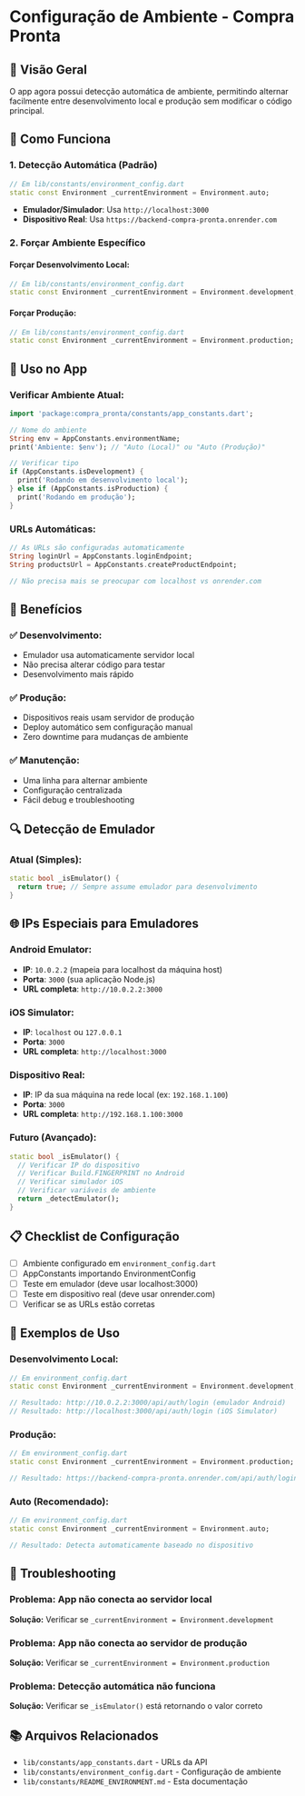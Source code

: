 # Configuração de Ambiente - Compra Pronta

## 🎯 Visão Geral

O app agora possui detecção automática de ambiente, permitindo alternar facilmente entre desenvolvimento local e produção sem modificar o código principal.

## 🔧 Como Funciona

### 1. **Detecção Automática (Padrão)**
```dart
// Em lib/constants/environment_config.dart
static const Environment _currentEnvironment = Environment.auto;
```

- **Emulador/Simulador**: Usa `http://localhost:3000`
- **Dispositivo Real**: Usa `https://backend-compra-pronta.onrender.com`

### 2. **Forçar Ambiente Específico**

#### **Forçar Desenvolvimento Local:**
```dart
// Em lib/constants/environment_config.dart
static const Environment _currentEnvironment = Environment.development;
```

#### **Forçar Produção:**
```dart
// Em lib/constants/environment_config.dart
static const Environment _currentEnvironment = Environment.production;
```

## 📱 Uso no App

### **Verificar Ambiente Atual:**
```dart
import 'package:compra_pronta/constants/app_constants.dart';

// Nome do ambiente
String env = AppConstants.environmentName;
print('Ambiente: $env'); // "Auto (Local)" ou "Auto (Produção)"

// Verificar tipo
if (AppConstants.isDevelopment) {
  print('Rodando em desenvolvimento local');
} else if (AppConstants.isProduction) {
  print('Rodando em produção');
}
```

### **URLs Automáticas:**
```dart
// As URLs são configuradas automaticamente
String loginUrl = AppConstants.loginEndpoint;
String productsUrl = AppConstants.createProductEndpoint;

// Não precisa mais se preocupar com localhost vs onrender.com
```

## 🚀 Benefícios

### ✅ **Desenvolvimento:**
- Emulador usa automaticamente servidor local
- Não precisa alterar código para testar
- Desenvolvimento mais rápido

### ✅ **Produção:**
- Dispositivos reais usam servidor de produção
- Deploy automático sem configuração manual
- Zero downtime para mudanças de ambiente

### ✅ **Manutenção:**
- Uma linha para alternar ambiente
- Configuração centralizada
- Fácil debug e troubleshooting

## 🔍 Detecção de Emulador

### **Atual (Simples):**
```dart
static bool _isEmulator() {
  return true; // Sempre assume emulador para desenvolvimento
}
```

## 🌐 IPs Especiais para Emuladores

### **Android Emulator:**
- **IP**: `10.0.2.2` (mapeia para localhost da máquina host)
- **Porta**: `3000` (sua aplicação Node.js)
- **URL completa**: `http://10.0.2.2:3000`

### **iOS Simulator:**
- **IP**: `localhost` ou `127.0.0.1`
- **Porta**: `3000`
- **URL completa**: `http://localhost:3000`

### **Dispositivo Real:**
- **IP**: IP da sua máquina na rede local (ex: `192.168.1.100`)
- **Porta**: `3000`
- **URL completa**: `http://192.168.1.100:3000`

### **Futuro (Avançado):**
```dart
static bool _isEmulator() {
  // Verificar IP do dispositivo
  // Verificar Build.FINGERPRINT no Android
  // Verificar simulador iOS
  // Verificar variáveis de ambiente
  return _detectEmulator();
}
```

## 📋 Checklist de Configuração

- [ ] Ambiente configurado em `environment_config.dart`
- [ ] AppConstants importando EnvironmentConfig
- [ ] Teste em emulador (deve usar localhost:3000)
- [ ] Teste em dispositivo real (deve usar onrender.com)
- [ ] Verificar se as URLs estão corretas

## 🎯 Exemplos de Uso

### **Desenvolvimento Local:**
```dart
// Em environment_config.dart
static const Environment _currentEnvironment = Environment.development;

// Resultado: http://10.0.2.2:3000/api/auth/login (emulador Android)
// Resultado: http://localhost:3000/api/auth/login (iOS Simulator)
```

### **Produção:**
```dart
// Em environment_config.dart
static const Environment _currentEnvironment = Environment.production;

// Resultado: https://backend-compra-pronta.onrender.com/api/auth/login
```

### **Auto (Recomendado):**
```dart
// Em environment_config.dart
static const Environment _currentEnvironment = Environment.auto;

// Resultado: Detecta automaticamente baseado no dispositivo
```

## 🚨 Troubleshooting

### **Problema: App não conecta ao servidor local**
**Solução:** Verificar se `_currentEnvironment = Environment.development`

### **Problema: App não conecta ao servidor de produção**
**Solução:** Verificar se `_currentEnvironment = Environment.production`

### **Problema: Detecção automática não funciona**
**Solução:** Verificar se `_isEmulator()` está retornando o valor correto

## 📚 Arquivos Relacionados

- `lib/constants/app_constants.dart` - URLs da API
- `lib/constants/environment_config.dart` - Configuração de ambiente
- `lib/constants/README_ENVIRONMENT.md` - Esta documentação
